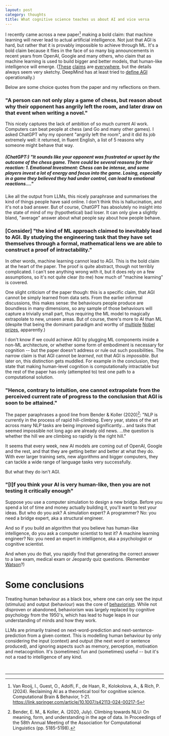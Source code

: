 ```yaml
---
layout: post
category: thoughts
title: What cognitive science teaches us about AI and vice versa
---
```


I recently came across a new paper[^1] making a bold claim: that machine learning will never lead to actual artificial intelligence. Not just that AGI is hard, but rather that it is provably impossible to achieve through ML. It's a bold claim because it flies in the face of so many big announcements in recent years from OpenAI, Google and many others, who claim that as machine learning is used to build bigger and better models, that human-like intelligence will emerge. ([These](https://openai.com/index/planning-for-agi-and-beyond/) [claims](https://www.forbes.com/sites/jodiecook/2024/07/16/openais-5-levels-of-super-ai-agi-to-outperform-human-capability/) are [everywhere](https://www.dwarkeshpatel.com/p/shane-legg#details), but the details always seem very sketchy. DeepMind has at least tried to [define AGI](https://arxiv.org/abs/2311.02462) operationally.)

Below are some choice quotes from the paper and my reflections on them.

### "A person can not only play a game of chess, but reason about why their opponent has angrily left the room, and later draw on that event when writing a novel."

This nicely captures the lack of ambition of so much current AI work. Computers can beat people at chess (and Go and many other games). I asked ChatGPT why my oponent "angrily left the room", and it did its job extremely well: it returned, in fluent English, a list of 5 reasons why someone might behave that way. 

##### (ChatGPT:) "It sounds like your opponent was frustrated or upset by the outcome of the chess game. There could be several reasons for their reaction: 1. Emotional Investment: Chess can be intense, and some players invest a lot of energy and focus into the game. Losing, especially in a game they believed they had under control, can lead to emotional reactions...." 

Like all the output from LLMs, this nicely paraphrase and summarises the kind of things people have said online. I don't think this is hallucination, and it's not a bad answer. But of course, ChatGPT has absolutely no insight into the state of mind of my (hypothetical) bad loser. It can only give a slightly bland, "average" answer about what people say about how people behave.

### [Consider] "the kind of ML approach claimed to inevitably lead to AGI. By studying the engineering task that they have set themselves through a formal, mathematical lens we are able to construct a proof of intractability."  

In other words, machine learning cannot lead to AGI. This is the bold claim at the heart of the paper. The proof is quite abstract, though not terribly complicated. I can't see anything wrong with it, but it does rely on a few assumptions, so it's not quite clear (to me) how much of "machine learning" is covered. 

One slight criticism of the paper though: this is a specific claim, that AGI cannot be simply learned from data sets. From the earlier informal discussions, this makes sense: the behaviours people produce are boundless in many dimensions, so any sample of those behaviours will capture a trivially small part, thus requiring the ML model to magically extrapolate to new, unseen areas. But of course, there's more to AI than ML (despite that being the dominant paradigm and worthy of [multiple](https://www.nobelprize.org/prizes/physics/2024/hinton/facts/) [Nobel](https://www.nobelprize.org/prizes/physics/2024/hopfield/facts/) [prizes](https://www.nobelprize.org/prizes/chemistry/2024/hassabis/facts/), apparently.) 

I don't know if we could achieve AGI by plugging ML components inside a non-ML architecture, or whether some form of embodiment is necessary for cognition -- but the paper doesn't address or rule out such possibilities. The narrow claim is that AGI cannot be *learned*, not that AGI is *impossible*. But later on, this distinction gets muddled. For example in the conclusion, they state that making human-level cognition is computationally intractable but the rest of the paper has only (attempted to) test one path to a computational solution. 



### "Hence, contrary to intuition, one cannot extrapolate from the perceived current rate of progress to the conclusion that AGI is soon to be attained."

The paper paraphrases a good line from Bender & Koller (2020)[^2]: "NLP is currently in the process of rapid hill-climbing. Every year, states of the art across many NLP tasks are being improved significantly... and tasks that seemed impossible not long ago are already old news. ...the question is whether the hill we are climbing so rapidly is the right hill."

It seems that every week, new AI models are coming out of OpenAI, Google and the rest, and that they are getting better and better at what they do. With ever larger training sets, new algorithms and bigger computers, they can tackle a wide range of language tasks very successfully. 

But what they do isn't AGI. 


### "[I]f you think your AI is very human-like, then you are not testing it critically enough"

Suppose you use a computer simulation to design a new bridge. Before you spend a lot of time and money actually building it, you'll want to test your ideas. But who do you ask? A simulation expert? A programmer? No: you need a bridge expert, aka a structural engineer.

And so if you build an algorithm that you believe has human-like intelligence, do you ask a computer scientist to test it? A machine learning engineer?
No: you need an expert in intelligence, aka a psychologist or cognitive scientist. 

And when you do that, you rapidly find that generating the correct answer to a law exam, medical exam or Jeopardy quiz questions. (Remember [Watson](https://en.wikipedia.org/wiki/IBM_Watson)?)


# Some conclusions

Treating human behaviour as a black box, where one can only see the input (stimulus) and output (behaviour) was the core of [behaviorism](https://en.wikipedia.org/wiki/Behaviorism). While not disproven or abandoned, behaviorism was largely replaced by cognitive psychology from the 1950's, which has lead to huge leaps in our understanding of minds and how they work.

LLMs are primarily trained on next-word-prediction and next-sentence-prediction from a given context. This is modelling human behaviour by only considering the input (context) and output (the next word or sentence produced), and ignoring aspects such as memory, perception, motivation and metacognition. It's (sometimes) fun and (sometimes) useful -- but it's not a road to intelligence of any kind.

<br>

----

[^1]: Van Rooij, I., Guest, O., Adolfi, F., de Haan, R., Kolokolova, A., & Rich, P. (2024). Reclaiming AI as a theoretical tool for cognitive science. Computational Brain & Behavior, 1-21. https://link.springer.com/article/10.1007/s42113-024-00217-5

[^2]: Bender, E. M., & Koller, A. (2020, July). Climbing towards NLU: On meaning, form, and understanding in the age of data. In Proceedings of the 58th Annual Meeting of the Association for Computational Linguistics (pp. 5185-5198).